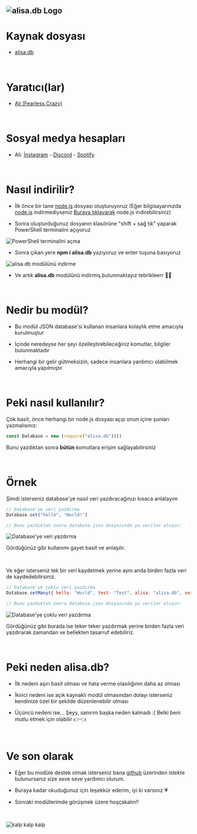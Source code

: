 ## ![alisa.db Logo](https://i.hizliresim.com/aug2sp9.png)

# Kaynak dosyası

- [alisa.db](https://github.com/pordarman/alisa.db)

<br>

# Yaratıcı(lar)

- [Ali (Fearless Crazy)](https://github.com/pordarman)

<br>

# Sosyal medya hesapları

- Ali: [İnstagram](https://www.instagram.com/ali.celk/) - [Discord](https://discord.com/users/488839097537003521) - [Spotify](https://open.spotify.com/user/215jixxk4morzgq5mpzsmwwqa?si=41e0583b36f9449b)

<br>

# Nasıl indirilir?

- İlk önce bir tane [node.js](https://nodejs.org/en/) dosyası oluşturuyoruz (Eğer bilgisayarınızda [node.js](https://nodejs.org/en/) indirmediyseniz [Buraya tıklayarak](https://nodejs.org/en/) node.js indirebilirsiniz)

- Sonra oluşturduğunuz dosyanın klasörüne "shift + sağ tık" yaparak PowerShell terminalini açıyoruz

![PowerShell terminalini açma](https://i.hizliresim.com/namhujn.png)

- Sonra çıkan yere **npm i alisa.db** yazıyoruz ve enter tuşuna basıyoruz

![alisa.db modülünü indirme](https://i.hizliresim.com/8f3yk6t.png)

- Ve artık **alisa.db** modülünü indirmiş bulunmaktayız tebrikleerr 🎉🎉



<br>

# Nedir bu modül?

- Bu modül JSON database'si kullanan insanlara kolaylık etme amacıyla kurulmuştur

- İçinde neredeyse her şeyi özelleştirebileceğiniz komutlar, bilgiler bulunmaktadır

- Herhangi bir gelir gütmeksizin, sadece insanlara yardımcı olabilmek amacıyla yapılmıştır

<br>

# Peki nasıl kullanılır?

Çok basit, önce herhangi bir node.js dosyası açıp onun içine şunları yazmalısınız:
<br>
```js
const Database = new (require("alisa.db"))()
```
Bunu yazdıktan sonra **bütün** komutlara erişim sağlayabilirsiniz

<br>

# Örnek

Şimdi isterseniz database'ye nasıl veri yazdıracağınızı kısaca anlatayım
<br>

```js
// Database'ye veri yazdırma
Database.set("hello", "World!")

// Bunu yazdıktan sonra database.json dosyasında şu veriler oluşur:
```
![Database'ye veri yazdırma](https://i.hizliresim.com/mnt8zwz.png)
  
Gördüğünüz gibi kullanımı gayet basit ve anlaşılır.

<br>

Ve eğer isterseniz tek bir veri kaydetmek yerine aynı anda birden fazla veri de kaydedebilirsiniz.
```js
// Database'ye çoklu veri yazdırma
Database.setMany({ hello: "World", test: "Test", alisa: "alisa.db", version: "0.0.3" })

// Bunu yazdıktan sonra database.json dosyasında şu veriler oluşur:
```
![Database'ye çoklu veri yazdırma](https://i.hizliresim.com/lzfojym.png)

Gördüğünüz gibi burada ise teker teker yazdırmak yerine birden fazla veri yazdırarak zamandan ve bellekten tasarruf edebiliriz.

<br>

# Peki neden alisa.db?

- İlk nedeni aşırı basit olması ve hata verme olasılığının daha az olması

- İkinci nedeni ise açık kaynaklı modül olmasından dolayı isterseniz kendinize özel bir şekilde düzenlenebilir olması

- Üçüncü nedeni ise... Şeyy, sanırım başka neden kalmadı :( Belki beni mutlu etmek için olabilir 👉👈

<br>

# Ve son olarak

- Eğer bu modüle destek olmak isterseniz bana [github](https://github.com/pordarman) üzerinden istekte bulunursanız size seve seve yardımcı olurum.

- Buraya kadar okuduğunuz için teşekkür ederim, iyi ki varsınız 💗

- Sonraki modüllerimde görüşmek üzere hoşçakalın!!

<br>

![kalp kalp kalp](https://gifdb.com/images/high/drake-heart-hands-aqm0moab2i6ocb44.webp)